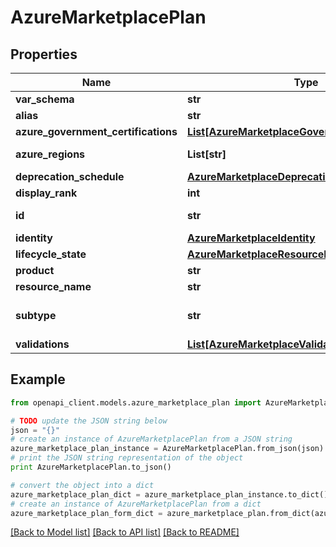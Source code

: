 # AzureMarketplacePlan


## Properties
Name | Type | Description | Notes
------------ | ------------- | ------------- | -------------
**var_schema** | **str** |  | [optional] 
**alias** | **str** |  | [optional] 
**azure_government_certifications** | [**List[AzureMarketplaceGovernmentCertification]**](AzureMarketplaceGovernmentCertification.md) |  | [optional] 
**azure_regions** | **List[str]** | enums:[azureGlobal,azureGovernment,azureGermany,azureChina] | [optional] 
**deprecation_schedule** | [**AzureMarketplaceDeprecationSchedule**](AzureMarketplaceDeprecationSchedule.md) |  | [optional] 
**display_rank** | **int** | default 2147483647 | [optional] 
**id** | **str** | in format of \&quot;plan/product-durable-id/plan-durable-id\&quot; | [optional] 
**identity** | [**AzureMarketplaceIdentity**](AzureMarketplaceIdentity.md) |  | [optional] 
**lifecycle_state** | [**AzureMarketplaceResourceLifecycleState**](AzureMarketplaceResourceLifecycleState.md) |  | [optional] 
**product** | **str** | in format of \&quot;product/product-durable-id\&quot; | [optional] 
**resource_name** | **str** |  | [optional] 
**subtype** | **str** | Specifies the plan type (AzureApplication-type products only) see: https://go.microsoft.com/fwlink/?linkid&#x3D;2106322 | [optional] 
**validations** | [**List[AzureMarketplaceValidation]**](AzureMarketplaceValidation.md) |  | [optional] 

## Example

```python
from openapi_client.models.azure_marketplace_plan import AzureMarketplacePlan

# TODO update the JSON string below
json = "{}"
# create an instance of AzureMarketplacePlan from a JSON string
azure_marketplace_plan_instance = AzureMarketplacePlan.from_json(json)
# print the JSON string representation of the object
print AzureMarketplacePlan.to_json()

# convert the object into a dict
azure_marketplace_plan_dict = azure_marketplace_plan_instance.to_dict()
# create an instance of AzureMarketplacePlan from a dict
azure_marketplace_plan_form_dict = azure_marketplace_plan.from_dict(azure_marketplace_plan_dict)
```
[[Back to Model list]](../README.md#documentation-for-models) [[Back to API list]](../README.md#documentation-for-api-endpoints) [[Back to README]](../README.md)


